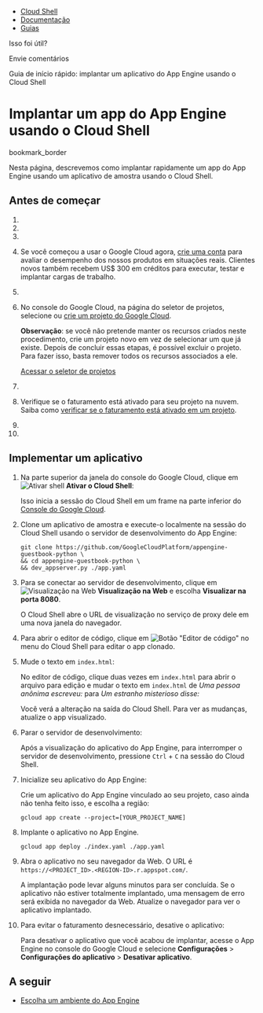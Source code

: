 - [Cloud Shell ](https://cloud.google.com/shell)
- [Documentação ](https://cloud.google.com/shell/docs)
- [Guias](https://cloud.google.com/shell/docs/quickstart)

Isso foi útil?



Envie comentários

Guia de início rápido: implantar um aplicativo do App Engine usando o Cloud Shell

# Implantar um app do App Engine usando o Cloud Shell

bookmark_border

Nesta página, descrevemos como implantar rapidamente um app do App Engine usando um aplicativo de amostra usando o Cloud Shell.

## Antes de começar

1. 

2. 

3. 

4. Se você começou a usar o Google Cloud agora, [crie uma conta](https://console.cloud.google.com/freetrial) para avaliar o desempenho dos nossos produtos em situações reais. Clientes novos também recebem US$ 300 em créditos para executar, testar e implantar cargas de trabalho.

5. 

6. No console do Google Cloud, na página do seletor de projetos, selecione ou [crie um projeto do Google Cloud](https://cloud.google.com/resource-manager/docs/creating-managing-projects).

   **Observação**: se você não pretende manter os recursos criados neste procedimento, crie um projeto novo em vez de selecionar um que já existe. Depois de concluir essas etapas, é possível excluir o projeto. Para fazer isso, basta remover todos os recursos associados a ele.

   [Acessar o seletor de projetos](https://console.cloud.google.com/projectselector2/home/dashboard)

7. 

8. Verifique se o faturamento está ativado para seu projeto na nuvem. Saiba como [verificar se o faturamento está ativado em um projeto](https://cloud.google.com/billing/docs/how-to/verify-billing-enabled).

9. 

10. 

## Implementar um aplicativo

1. Na parte superior da janela do console do Google Cloud, clique em ![Ativar shell](https://cloud.google.com/static/shell/docs/images/activate_cloud_shell.svg) **Ativar o Cloud Shell**:

   Isso inicia a sessão do Cloud Shell em um frame na parte inferior do [Console do Google Cloud](http://console.cloud.google.com/).

2. Clone um aplicativo de amostra e execute-o localmente na sessão do Cloud Shell usando o servidor de desenvolvimento do App Engine:

   ```
   git clone https://github.com/GoogleCloudPlatform/appengine-guestbook-python \
   && cd appengine-guestbook-python \
   && dev_appserver.py ./app.yaml
   ```

3. Para se conectar ao servidor de desenvolvimento, clique em ![Visualização na Web](https://cloud.google.com/static/shell/docs/images/web_preview.svg) **Visualização na Web** e escolha **Visualizar na porta 8080**.

   O Cloud Shell abre o URL de visualização no serviço de proxy dele em uma nova janela do navegador.

4. Para abrir o editor de código, clique em ![Botão "Editor de código"](https://cloud.google.com/static/shell/docs/images/code_editor.svg) no menu do Cloud Shell para editar o app clonado.

5. Mude o texto em `index.html`:

   No editor de código, clique duas vezes em `index.html` para abrir o arquivo para edição e mudar o texto em `index.html` de *Uma pessoa anônima escreveu:* para *Um estranho misterioso disse:*

   Você verá a alteração na saída do Cloud Shell. Para ver as mudanças, atualize o app visualizado.

6. Parar o servidor de desenvolvimento:

   Após a visualização do aplicativo do App Engine, para interromper o servidor de desenvolvimento, pressione `Ctrl` + `C` na sessão do Cloud Shell.

7. Inicialize seu aplicativo do App Engine:

   Crie um aplicativo do App Engine vinculado ao seu projeto, caso ainda não tenha feito isso, e escolha a região:

   ```
   gcloud app create --project=[YOUR_PROJECT_NAME]
   ```

8. Implante o aplicativo no App Engine.

   ```
   gcloud app deploy ./index.yaml ./app.yaml
   ```

9. Abra o aplicativo no seu navegador da Web. O URL é `https://<PROJECT_ID>.<REGION-ID>.r.appspot.com/`.

   A implantação pode levar alguns minutos para ser concluída. Se o aplicativo não estiver totalmente implantado, uma mensagem de erro será exibida no navegador da Web. Atualize o navegador para ver o aplicativo implantado.

10. Para evitar o faturamento desnecessário, desative o aplicativo:

    Para desativar o aplicativo que você acabou de implantar, acesse o App Engine no console do Google Cloud e selecione **Configurações** > **Configurações do aplicativo** > **Desativar aplicativo**.

## A seguir

- [Escolha um ambiente do App Engine](https://cloud.google.com/appengine/docs/the-appengine-environments)